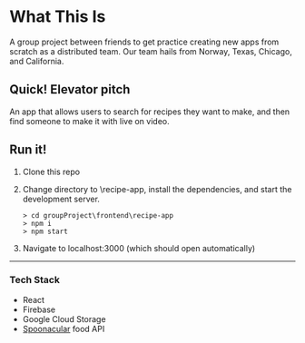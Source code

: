 # What This Is

A group project between friends to get practice creating new apps from scratch as a distributed team. Our team hails from Norway, Texas, Chicago, and California.

## Quick! Elevator pitch

An app that allows users to search for recipes they want to make, and then find someone to make it with live on video.

## Run it!

1. Clone this repo

2. Change directory to \recipe-app, install the dependencies, and start the development server.

   ```
   > cd groupProject\frontend\recipe-app
   > npm i
   > npm start
   ```

3. Navigate to localhost:3000 (which should open automatically)

---

### Tech Stack

- React
- Firebase
- Google Cloud Storage
- [Spoonacular](https://spoonacular.com/food-api) food API
